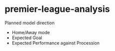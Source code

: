 # premier-league-analysis

Planned model direction
- Home/Away mode
- Expected Goal
- Expected Performance against Procession
